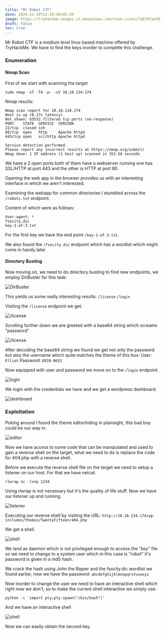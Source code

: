 ```yaml
---
title: "Mr Robot CTF"
date: 2024-11-29T12:10:58+05:30
image: https://tryhackme-images.s3.amazonaws.com/room-icons/7a8797ae59733f2a72f0e8a8748be128.jpeg
draft: false
toc: true
---
```



Mr Robot CTF is a medium level linux based machine offered by TryHackMe. We have to find the keys inorder to complete this challenge.

### Enumeration

#### Nmap Scan

First of we start with scanning the target
```
sudo nmap -sT -T4 -p- -sV 10.10.134.174
```
Nmap results:

```
Nmap scan report for 10.10.134.174
Host is up (0.17s latency).
Not shown: 65532 filtered tcp ports (no-response)
PORT    STATE  SERVICE  VERSION
22/tcp  closed ssh
80/tcp  open   http     Apache httpd
443/tcp open   ssl/http Apache httpd

Service detection performed. 
Please report any incorrect results at https://nmap.org/submit/
Nmap done: 1 IP address (1 host up) scanned in 352.56 seconds
```

We have a 2 open ports both of them have a webserver running one has SSL/HTTP at port 443 and the other is HTTP at port 80.

Opening the web app in the browser provides us with an interesting interface in which we aren't interested.

Examining the webapp for common directories I stumbled across the `/robots.txt` endpoint.

Content of which were as follows:
```
User-agent: *
fsocity.dic
key-1-of-3.txt
```
For the first key we have the end point `/key-1-of-3.txt`.

We also found the `/fsocity.dic` endpoint which has a wordlist which might come in handy later.

#### Directory Busting

Now moving on, we need to do directory busting to find new endpoints, we employ DirBuster for this task:

![DirBuster](dirb.png)

This yields us some really interesting results: 
`/license`
`/login`

Visiting the `/license` endpoint we get:

![/license](license.png)

Scrolling further down we are greeted with a base64 string which screams "password"

![/license](string.png)

After decoding the base64 string we found we get not only the password but also the username which quite matches the theme of this box:
User: `Elliot`
Password: `ER28-0652`

Now equipped with user and password we move on to the `/login` endpoint.

![login](login.png)

We login with the credentials we have and we get a wordpress dashboard.

![dashboard](dash.png)

### Exploitation

Poking around I found the theme editorhiding in plainsight, this bad boy could be our way in.

![editor](404.png)

Now we have access to some code that can be manipulated and used to gain a reverse shell on the target, what we need to do is replace the code for 404.php with a reverse shell.

Before we execute the reverse shell file on the target we need to setup a listener on our host.
For that we have netcat.

```
rlwrap nc -lvnp 1234
```
Using rlwrap is not necessary but it's the quality of life stuff. Now we have our listener up and running. 

![listener](nc.png)

Executing our reverse shell by visiting the URL: `http://10.10.134.174/wp-includes/themes/TwentyFifteen/404.php`

We get a shell.

![shell](shell.png)

We land as daemon which is not privileged enough to access the "key" file so we need to change to a system user which in this case is "robot" it's password is given in a md5 hash.

We crack the hash using John the Ripper and the fsocity.dic wordlist we found earlier, now we have the password: `abcdefghijklmnopqrstuvwxyz`

Now inorder to change the user we need to have an interactive shell which right now we don't, so to make the current shell interactive we simply use:

```
python -c 'import pty;pty.spawn("/bin/bash")'
```
And we have an interactive shell

![shell](key2.png)

Now we can easily obtain the second key.
